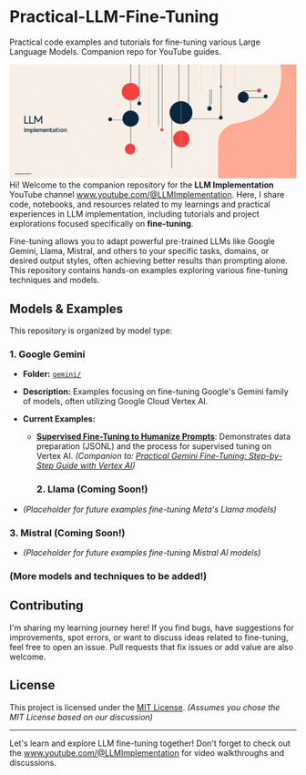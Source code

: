 # Practical-LLM-Fine-Tuning

Practical code examples and tutorials for fine-tuning various Large Language Models. Companion repo for YouTube guides.

[![LLM Implementation](./images/LLM-Implementation-Channel.png)](www.youtube.com/@LLMImplementation)
Hi! Welcome to the companion repository for the **LLM Implementation** YouTube channel www.youtube.com/@LLMImplementation. Here, I share code, notebooks, and resources related to my learnings and practical experiences in LLM implementation, including tutorials and project explorations focused specifically on **fine-tuning**.

Fine-tuning allows you to adapt powerful pre-trained LLMs like Google Gemini, Llama, Mistral, and others to your specific tasks, domains, or desired output styles, often achieving better results than prompting alone. This repository contains hands-on examples exploring various fine-tuning techniques and models.

## Models & Examples

This repository is organized by model type:

### 1. Google Gemini

* **Folder:** [`gemini/`](./gemini/)
* **Description:** Examples focusing on fine-tuning Google's Gemini family of models, often utilizing Google Cloud Vertex AI.
* **Current Examples:**
    * **[Supervised Fine-Tuning to Humanize Prompts](./gemini/supervised_humanizing_prompts/)**: Demonstrates data preparation (JSONL) and the process for supervised tuning on Vertex AI. *(Companion to: [Practical Gemini Fine-Tuning: Step-by-Step Guide with Vertex AI](https://youtu.be/MOaHlowhp8s))*
        ### 2. Llama (Coming Soon!)

* *(Placeholder for future examples fine-tuning Meta's Llama models)*

### 3. Mistral (Coming Soon!)

* *(Placeholder for future examples fine-tuning Mistral AI models)*

### (More models and techniques to be added!)


## Contributing

I'm sharing my learning journey here! If you find bugs, have suggestions for improvements, spot errors, or want to discuss ideas related to fine-tuning, feel free to open an issue. Pull requests that fix issues or add value are also welcome.

## License

This project is licensed under the [MIT License](./LICENSE). *(Assumes you chose the MIT License based on our discussion)*

---

Let's learn and explore LLM fine-tuning together! Don't forget to check out the www.youtube.com/@LLMImplementation for video walkthroughs and discussions.